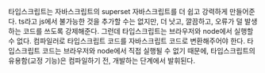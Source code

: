 타입스크립트는 자바스크립트의 superset
자바스크립트를 더 쉽고 강력하게 만들어준다.
ts라고 js에서 불가능한 것을 추가할 수는 없지만, 더 낫고, 깔끔하고, 오류가 덜 발생하는 코드를 쓰도록 강제해준다.
그런데 타입스크립트는 브라우저와 node에서 실행할 수 없다.
컴파일러로 타입스크립트 코드를 자바스크립트 코드로 변환해주어야 한다.
타입스크립트 코드는 브라우저와 node에서 직접 실행될 수 없기 때문에,
타입스크립트의 유용함(교정 기능)은 컴파일하기 전, 개발하는 단계에서 발휘된다.
